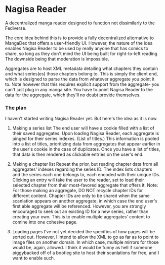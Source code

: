 <h1>Nagisa Reader</h1>
<p>A decentralized manga reader designed to function not dissimilarly to the Fediverse.</p>

The core idea behind this is to provide a fully decentralized alternative to MangaDex that offers a user-friendly UI.
However, the nature of the idea enables Nagisa Reader to be used by really anyone that has comics to share, so long as they don't mind the UI being built for right-to-left reading. The downside being that moderation is impossible.

Aggregates are to host XML metadata detailing what chapters they contain and what series(es) those chapters belong to. This is simply the client end, which is designed to parse the data from whatever aggregate you point it to.
Note however that this requires explicit support from the aggregate- you can't just plug in any manga site. You have to point Nagisa Reader to the data for the aggregate, which they'll no doubt provide themselves.



<h3>The plan</h3>
I haven't started writing Nagisa Reader yet. But here's the idea as it is now.

1. Making a series list
The end user will have a cookie filled with a list of their saved aggregates. Upon loading Nagisa Reader, each aggregate is pinged for their series indexes. (List of titles.)
This information is pooled into a list of titles, prioritizing data from aggregates that appear earlier in the user's cookie in the case of duplicates. Once you have a list of titles, that data is then rendered as clickable entries on the user's end.

2. Making a chapter list
Repeat the prior, but reading chapter data from all aggregates' indexes regarding the series ID. The index lists chapters and the series each one belongs to, each encoded with their unique IDs.
Clicking an entry will take the user to the reader, set to load their selected chapter from their most-favored aggregate that offers it.
Note: For those making an aggregate, DO NOT recycle chapter IDs for different content. Chapter IDs are only to be shared when the same scanlation appears on another aggregate, in which case the end user's first able aggregate will be referenced. However, you are strongly encouraged to seek out an existing ID for a new series, rather than creating your own. This is to enable multiple aggregates' content to comine into one cohesive page.


3. Loading pages
I've not yet decided the specifics of how pages will be sorted out. However, I intend to allow the XML to go as far as to point to image files on another domain. In which case, multiple mirrors for those would be, again, allowed. I think it would be funny as hell if someone piggybacked off of a bootleg site to host their scanlations for free, and I want to enable such.
